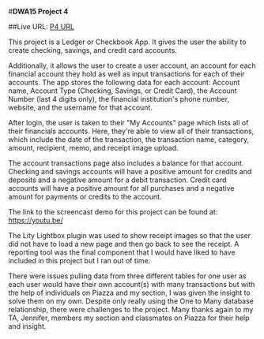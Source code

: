 #**DWA15 Project 4**

##Live URL: [P4 URL](http://p4.medsages.net)

This project is a Ledger or Checkbook App. It gives the user the ability to create
checking, savings, and credit card accounts.  

Additionally, it allows the user to create a user account, an account for each financial
account they hold as well as input transactions for each of their accounts. The app stores
the following data for each account: Account name, Account Type (Checking, Savings, or Credit
Card), the Account Number (last 4 digits only), the financial institution's phone number,
website, and the username for that account.

After login, the user is taken to their "My Accounts" page which lists all of their
financials accounts. Here, they're able to view all of their transactions, which include
the date of the transaction, the transaction name, category, amount, recipient, memo, and
receipt image upload.

The account transactions page also includes a balance for that account.  Checking and savings
accounts will have a positive amount for credits and deposits and a negative amount for
a debit transaction. Credit card accounts will have a positive amount for all purchases
and a negative amount for payments or credits to the account.

The link to the screencast demo for this project can be found at: https://youtu.be/

The Lity Lightbox plugin was used to show receipt images so that the user did not have
to load a new page and then go back to see the receipt. A reporting tool was the final
component that I would have liked to have included in this project but I ran out of time.

There were issues pulling data from three different tables for one user as each user would
have their own account(s) with many transactions but with the help of individuals on Piazza
and my section, I was given the insight to solve them on my own. Despite only really using
the One to Many database relationship, there were challenges to the project. Many thanks
again to my TA, Jennifer, members my section and classmates on Piazza for their help and
insight. 
